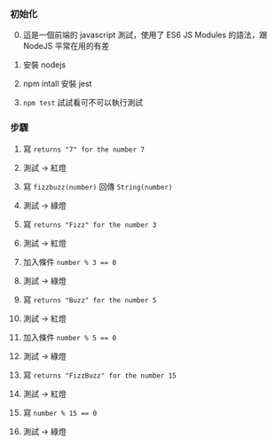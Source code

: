 ### 初始化

00. 這是一個前端的 javascript 測試，使用了 ES6 JS Modules 的語法，跟 NodeJS 平常在用的有差

01. 安裝 nodejs

02. npm intall 安裝 jest

03. `npm test` 試試看可不可以執行測試

### 步驟

01. 寫 `returns "7" for the number 7`

02. 測試 → 紅燈

03. 寫 `fizzbuzz(number)` 回傳 `String(number)`

04. 測試 → 綠燈

05. 寫 `returns "Fizz" for the number 3`

06. 測試 → 紅燈

07. 加入條件 `number % 3 == 0`

08. 測試 → 綠燈

09. 寫 `returns "Buzz" for the number 5`

10. 測試 → 紅燈

11.  加入條件 `number % 5 == 0`

12. 測試 → 綠燈

13. 寫 `returns "FizzBuzz" for the number 15`

14. 測試 → 紅燈

15. 寫 `number % 15 == 0`

16. 測試 → 綠燈
